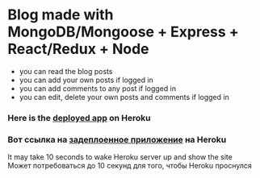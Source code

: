 # Blog made with MongoDB/Mongoose + Express + React/Redux + Node

* you can read the blog posts
* you can add your own posts if logged in
* you can add comments to any post if logged in
* you can edit, delete your own posts and comments if logged in

### Here is the [deployed app](https://blog-mern-stack-app.herokuapp.com/) on Heroku
### Вот ссылка на [задеплоенное приложение](https://blog-mern-stack-app.herokuapp.com/) на Heroku

It may take 10 seconds to wake Heroku server up and show the site  
Может потребоваться до 10 секунд для того, чтобы Heroku проснулся

